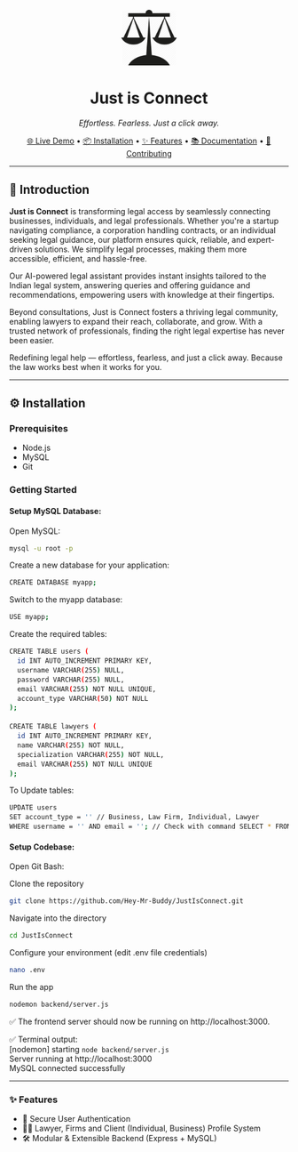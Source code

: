 <p align="center">
  <img src="frontend/assets/images/logoPng.png" width="100" alt="Just is Connect logo" />
</p>

<h1 align="center">Just is Connect</h1>

<p align="center"><i>Effortless. Fearless. Just a click away.</i></p>

<p align="center">
  <a href="https://justisconnect.com">🌐 Live Demo</a> •
  <a href="#️-installation">📦 Installation</a> •
  <a href="#️-features">✨ Features</a> •
  <a href="#️-documentation">📚 Documentation</a> •
  <a href="#️-contributing">🤝 Contributing</a>
</p>

---

## 🧠 Introduction

**Just is Connect** is transforming legal access by seamlessly connecting businesses, individuals, and legal professionals. Whether you're a startup navigating compliance, a corporation handling contracts, or an individual seeking legal guidance, our platform ensures quick, reliable, and expert-driven solutions. We simplify legal processes, making them more accessible, efficient, and hassle-free.

Our AI-powered legal assistant provides instant insights tailored to the Indian legal system, answering queries and offering guidance and recommendations, empowering users with knowledge at their fingertips.

Beyond consultations, Just is Connect fosters a thriving legal community, enabling lawyers to expand their reach, collaborate, and grow. With a trusted network of professionals, finding the right legal expertise has never been easier.

Redefining legal help — effortless, fearless, and just a click away. Because the law works best when it works for you.

---

## ⚙️ Installation

### Prerequisites

- Node.js
- MySQL
- Git

### Getting Started

#### Setup MySQL Database:

Open MySQL:

```bash
mysql -u root -p
```

Create a new database for your application:
```bash
CREATE DATABASE myapp;
```

Switch to the myapp database:
```bash
USE myapp;
```

Create the required tables:
```bash
CREATE TABLE users (
  id INT AUTO_INCREMENT PRIMARY KEY,
  username VARCHAR(255) NULL,
  password VARCHAR(255) NULL,
  email VARCHAR(255) NOT NULL UNIQUE,
  account_type VARCHAR(50) NOT NULL
);

CREATE TABLE lawyers (
  id INT AUTO_INCREMENT PRIMARY KEY,
  name VARCHAR(255) NOT NULL,
  specialization VARCHAR(255) NOT NULL,
  email VARCHAR(255) NOT NULL UNIQUE
);
```

To Update tables:
```bash
UPDATE users
SET account_type = '' // Business, Law Firm, Individual, Lawyer
WHERE username = '' AND email = ''; // Check with command SELECT * FROM users;
```


#### Setup Codebase:

Open Git Bash:

Clone the repository
```bash
git clone https://github.com/Hey-Mr-Buddy/JustIsConnect.git
```
Navigate into the directory
```bash
cd JustIsConnect
```
Configure your environment (edit .env file credentials)
```bash
nano .env
```

Run the app
```bash
nodemon backend/server.js
```

✅ The frontend server should now be running on http://localhost:3000.

✅ Terminal output:  
[nodemon] starting `node backend/server.js`  
Server running at http://localhost:3000  
MySQL connected successfully

---

### ✨ Features
- 🔐 Secure User Authentication
- 🧑‍💼 Lawyer, Firms and Client (Individual, Business) Profile System
- 🛠️ Modular & Extensible Backend (Express + MySQL)


